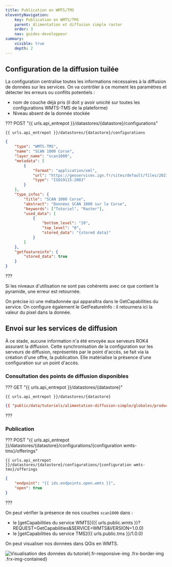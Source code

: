 ```yaml
---
title: Publication en WMTS/TMS
eleventyNavigation:
    key: Publication en WMTS/TMS
    parent: Alimentation et diffusion simple raster
    order: 3
    nav: guides-developpeur
summary:
    visible: true
    depth: 2
---
```


## Configuration de la diffusion tuilée

La configuration centralise toutes les informations nécessaires à la diffusion de données sur les services. On va contrôler à ce moment les paramètres et détecter les erreurs ou conflits potentiels :

- nom de couche déjà pris (il doit y avoir unicité sur toutes les configurations WMTS-TMS de la plateforme)
- Niveau absent de la donnée stockée

??? POST "{{ urls.api_entrepot }}/datastores/{datastore}/configurations"

```title="Contenu"
{{ urls.api_entrepot }}/datastores/{datastore}/configurations
```

```json
{
    "type": "WMTS-TMS",
    "name": "SCAN 1000 Corse",
    "layer_name": "scan1000",
    "metadata": [
        {
            "format": "application/xml",
            "url": "https://geoservices.ign.fr/sites/default/files/2021-07/IGNF_SCAN1000r_2-1.xml",
            "type": "ISO19115:2003"
        }
    ],
    "type_infos": {
        "title": "SCAN 1000 Corse",
        "abstract": "Données SCAN 1000 sur la Corse",
        "keywords": ["Tutoriel", "Raster"],
        "used_data": [
            {
                "bottom_level": "10",
                "top_level": "0",
                "stored_data": "{stored data}"
            }
        ]
    },
    "getfeatureinfo": {
        "stored_data": true
    }
}
```

???
<br>

Si les niveaux d'utilisation ne sont pas cohérents avec ce que contient la pyramide, une erreur est retournée.

On précise ici une métadonnée qui apparaîtra dans le GetCapabilities du service. On configure également le GetFeatureInfo : il retournera ici la valeur du pixel dans la donnée.

## Envoi sur les services de diffusion

À ce stade, aucune information n'a été envoyée aux serveurs ROK4 assurant la diffusion. Cette synchronisation de la configuration sur les serveurs de diffusion, représentés par le point d'accès, se fait via la création d'une offre, la publication. Elle matérialise la présence d'une configuration sur un point d'accès.

### Consultation des points de diffusion disponibles

??? GET "{{ urls.api_entrepot }}/datastores/{datastore}"

```title="Contenu"
{{ urls.api_entrepot }}/datastores/{datastore}
```

```json
{{ "public/data/tutoriels/alimentation-diffusion-simple/globales/production/endpoints.json" | readJSON | safe }}
```

???
<br>

### Publication

??? POST "{{ urls.api_entrepot }}/datastores/{datastore}/configurations/{configuration wmts-tms}/offerings"

```title="Contenu"
{{ urls.api_entrepot }}/datastores/{datastore}/configurations/{configuration wmts-tms}/offerings
```

```json
{
    "endpoint": "{{ ids.endpoints.open.wmts }}",
    "open": true
}
```

???
<br>

On peut vérifier la présence de nos couches `scan1000` dans :

- le [getCapabilities du service WMTS]({{ urls.public.wmts }}?REQUEST=GetCapabilities&SERVICE=WMTS&VERSION=1.0.0)
- le [getCapabilities du service TMS]({{ urls.public.tms }}/1.0.0)

On peut visualiser nos données dans QGis en WMTS.

![Visualisation des données du tutoriel](/img/guides-developpeur/raster/alimentation-diffusion/donnees_wmts.png){.fr-responsive-img .frx-border-img .frx-img-contained}
